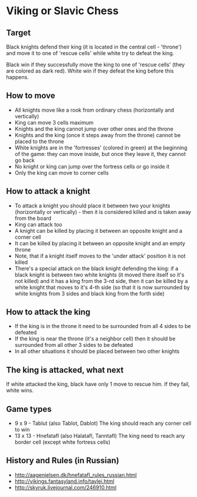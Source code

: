 Viking or Slavic Chess
======================

Target
------
Black knights defend their king (it is located in the central cell - 'throne')
and move it to one of 'rescue cells' while white try to defeat the king.

Black win if they successfully move the king to one of 'rescue cells' (they
are colored as dark red).
White win if they defeat the king before this happens.

How to move
-----------
- All knights move like a rook from ordinary chess (horizontally and
  vertically)
- King can move 3 cells maximum
- Knights and the king cannot jump over other ones and the throne
- Knights and the king (once it steps away from the throne) cannot be placed
  to the throne
- White knights are in the 'fortresses' (colored in green) at the beginning
  of the game: they can move inside, but once they leave it, they cannot go
  back
- No knight or king can jump over the fortress cells or go inside it
- Only the king can move to corner cells

How to attack a knight
----------------------
- To attack a knight you should place it between two your knights
  (horizontally or vertically) - then it is considered killed and is taken
  away from the board
- King can attack too
- A knight can be killed by placing it between an opposite knight and a
  corner cell
- It can be killed by placing it between an opposite knight and an empty
  throne
- Note, that if a knight itself moves to the 'under attack' position it
  is not killed
- There's a special attack on the black knight defending the king: if a
  black knight is between two white knights (it moved there itself so it's
  not killed) and it has a king from the 3-rd side, then it can be killed
  by a white knight that moves to it's 4-th side (so that it is now
  surrounded by white knights from 3 sides and black king from the forth
  side)

How to attack the king
----------------------
- If the king is in the throne it need to be surrounded from all 4 sides
  to be defeated
- If the king is near the throne (it's a neighbor cell) then it should
  be surrounded from all other 3 sides to be defeated
- In all other situations it should be placed between two other knights

The king is attacked, what next
-------------------------------
If white attacked the king, black have only 1 move to rescue him.
If they fail, white wins.

Game types
----------
 - 9 x 9 - Tablut (also Tablot, Dablot)
   The king should reach any corner cell to win
 - 13 x 13 - Hnefatafl (also Halatafl, Tanntafl)
   The king need to reach any border cell (except white fortress cells)

History and Rules (in Russian)
------------------------------
- http://aagenielsen.dk/hnefatafl_rules_russian.html
- http://vikings.fantasyland.info/tavlei.html
- http://skyruk.livejournal.com/246910.html
